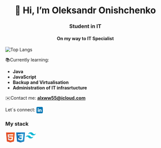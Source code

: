 <h1 align="center">👋 Hi, I’m Oleksandr Onishchenko </h1>
<div align="center">
  
</div>

<h3 align="center">Student in IT</h3>
<h4 align="center">On my way to IT Specialist </h4>

![Top Langs](https://github-readme-stats.vercel.app/api/top-langs/?username=alxww55&layout=compact&theme=github_dark)

<p> 📚Currently learning: </p>

- **Java**  
- **JavaScript**
- **Backup and Virtualisation**
- **Administration of IT infrasrtucture**

✉️Contact me:
**alxww55@icloud.com**

Let´s connect:
<a href="https://www.linkedin.com/in/oleksandr-onishchenko" target="blank"><img align="center" src="https://github.com/alxww55/alxww55/blob/main/static/img/linkedin.png" alt="https://www.linkedin.com/in/oleksandr-onishchenko" height="20" width="20" /></a>

### My stack
<img align="left" alt="HTML5" width="32px" src="https://github.com/alxww55/alxww55/blob/main/static/img/html5.png"/>
<img align="left" alt="CSS" width="32px" src="https://github.com/alxww55/alxww55/blob/main/static/img/css3.png"/>
<img align="left" alt="Tailwind.css" width="32px" src="https://github.com/alxww55/alxww55/blob/main/static/img/tailwind.png"/>

